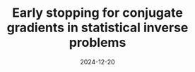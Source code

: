 ---
title: "Early stopping for conjugate gradients in statistical inverse problems"
collection: publications
date: 2024-12-20
link: 'https://doi.org/10.14760/OWR-2024-30'
paperurl: 'https://publications.mfo.de/bitstream/handle/mfo/4225/OWR_2024_30.pdf?sequence=1&isAllowed=y'
citation: "<b>L. Hucker</b>, M. Reiß (2024). <i>Early stopping for conjugate gradients in statistical inverse problems</i>. Oberwolfach Reports. doi:10.14760/OWR-2024-30"
slides: "https://statmathappli.mathnum.inrae.fr/sites/default/files/Laura_Hucker_Early_Stopping_CG.pdf"
category: report
---